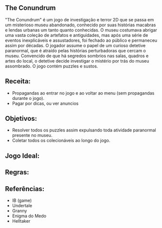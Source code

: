 ## The Conundrum

"The Conundrum" é um jogo de investigação e terror 2D que se passa em um misterioso museu abandonado, conhecido por suas histórias macabras e lendas urbanas um tanto quanto conhecidas. O museu costumava abrigar uma vasta coleção de artefatos e antiguidades, mas após uma série de eventos inexplicáveis e assustadores, foi fechado ao público e permaneceu assim por décadas. O jogador assume o papel de um curioso detetive paranormal, que é atraído pelas histórias perturbadoras que cercam o museu. Convencido de que há segredos sombrios nas salas, quadros e artes do local, o detetive decide investigar o mistério por trás do museu assombrado. O jogo contém puzzles e sustos.

## Receita:

* Propagandas ao entrar no jogo e ao voltar ao menu (sem propagandas durante o jogo).
* Pagar por dicas, ou ver anuncios

## Objetivos:

* Resolver todos os puzzles assim expulsando toda atividade paranormal presente no museu.
* Coletar todos os colecionáveis ao longo do jogo.

## Jogo Ideal:



## Regras:



## Referências:

* IB (game)
* Undertale
* Granny
* Enigma do Medo
* Helltaker
